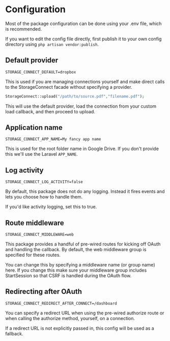 # Configuration

Most of the package configuration can be done using your .env file, which is recommended.

If you want to edit the config file directly, first publish it to your own config directory using `php artisan vendor:publish`.

## Default provider

```
STORAGE_CONNECT_DEFAULT=dropbox
```

This is used if you are managing connections yourself and make direct calls to the StorageConnect facade without specifying a provider.

```php
StorageConnect::upload("/path/to/source.pdf","filename.pdf");
```

This will use the default provider, load the connection from your custom load callback, and then proceed to upload.

## Application name

```
STORAGE_CONNECT_APP_NAME=My fancy app name
```

This is used for the root folder name in Google Drive. If you don't provide this we'll use the Laravel `APP_NAME`.

## Log activity

```
STORAGE_CONNECT_LOG_ACTIVITY=false
```

By default, this package does not do any logging. Instead it fires events and lets you choose how to handle them.

If you'd like activity logging, set this to true.

## Route middleware

```
STORAGE_CONNECT_MIDDLEWARE=web
```

This package provides a handful of pre-wired routes for kicking off OAuth and handling the callback. By default, the web middleware group is specified for these routes.

You can change this by specifying a middleware name (or group name) here. If you change this make sure your middleware group includes StartSession so that CSRF is handled during the OAuth flow.

## Redirecting after OAuth

```
STORAGE_CONNECT_REDIRECT_AFTER_CONNECT=/dashboard
```

You can specify a redirect URL when using the pre-wired authorize route or when calling the authorize method, yourself, on a connection.

If a redirect URL is not explicitly passed in, this config will be used as a fallback.
